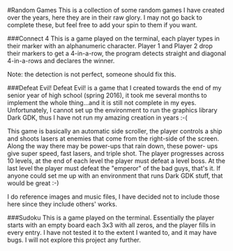 #Random Games
This is a collection of some random games I have created over the years, 
here they are in their raw glory. I may not go back to complete these, 
but feel free to add your spin to them if you want.

###Connect 4
This is a game played on the terminal, each player types in their marker
with an alphanumeric character. Player 1 and Player 2 drop their markers to 
get a 4-in-a-row, the program detects straight and diagonal 4-in-a-rows and 
declares the winner.

Note: the detection is not perfect, someone should fix this.

###Defeat Evil!
Defeat Evil! is a game that I created towards the end of my senior year of 
high school (spring 2016), it took me several months to implement the whole
thing...and it is still not complete in my eyes. Unfortunately, I cannot 
set up the environment to run the graphics library Dark GDK, thus I have 
not run my amazing creation in years :-(

This game is basically an automatic side scroller, the player controls a 
ship and shoots lasers at enemies that come from the right-side of the 
screen. Along the way there may be power-ups that rain down, these power-
ups give super speed, fast lasers, and triple shot. The player progresses 
across 10 levels, at the end of each level the player must defeat a level 
boss. At the last level the player must defeat the "emperor" of the bad 
guys, that's it. If anyone could set me up with an environment that runs
Dark GDK stuff, that would be great :-)

I do reference images and music files, I have decided not to include those
here since they include others' works. 

###Sudoku
This is a game played on the terminal. Essentially the player starts with
an empty board each 3x3 with all zeros, and the player fills in every
entry. I have not tested it to the extent I wanted to, and it may have
bugs. I will not explore this project any further.
